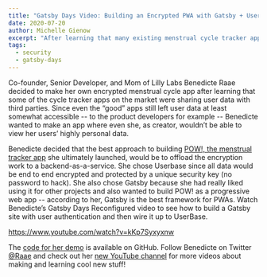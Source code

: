 ```yaml
---
title: "Gatsby Days Video: Building an Encrypted PWA with Gatsby + Userbase"
date: 2020-07-20
author: Michelle Gienow
excerpt: "After learning that many existing menstrual cycle tracker apps were sharing user data with third parties, Benedicte Raae decided to build her own. In her Gatsby Days Reconfigured presentation, the co-founder and senior developer of Lilly Labs, shows how to build a secure progressive web app with Gatsby and Userbase for end to end encryption."
tags:
  - security
  - gatsby-days
---
```

Co-founder, Senior Developer, and Mom of Lilly Labs Benedicte Raae decided to make her own encrypted menstrual cycle app after learning that some of the cycle tracker apps on the market were sharing user data with third parties. Since even the “good” apps still left user data at least somewhat accessible -- to the product developers for example -- Benedicte wanted to make an app where even she, as creator, wouldn’t be able to view her users’ highly personal data.

Benedicte decided that the best approach to building [POW!, the menstrual tracker app](https://www.usepow.app/) she ultimately launched, would be to offload the encryption work to a backend-as-a-service. She chose Userbase since all data would be end to end encrypted and protected by a unique security key (no password to hack). She also chose Gatsby because she had really liked using it for other projects and also wanted to build POW! as a progressive web app -- according to her, Gatsby is the best framework for PWAs. Watch Benedicte’s Gatsby Days Reconfigured video to see how to build a Gatsby site with user authentication and then wire it up to UserBase.

https://www.youtube.com/watch?v=kKp7Syxyxnw

The [code for her demo](https://github.com/raae/gatsby-userbase-ugliest-app) is available on GitHub. Follow Benedicte on Twitter [@Raae](https://twitter.com/raae) and check out her [new YouTube channel](https://www.youtube.com/channel/UCDlrzlRdM1vGr8nO708KFmQ) for more videos about making and learning cool new stuff!

